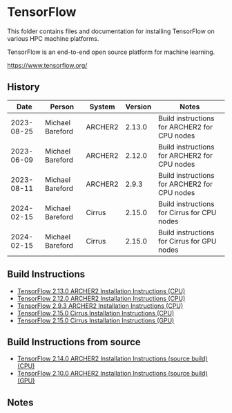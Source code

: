 TensorFlow
==========

This folder contains files and documentation for installing TensorFlow on various HPC machine platforms.

TensorFlow is an end-to-end open source platform for machine learning.

https://www.tensorflow.org/

History
-------

Date | Person | System | Version | Notes
---- | -------|--------|---------|------
2023-08-25 | Michael Bareford | ARCHER2 | 2.13.0 | Build instructions for ARCHER2 for CPU nodes
2023-06-09 | Michael Bareford | ARCHER2 | 2.12.0 | Build instructions for ARCHER2 for CPU nodes
2023-08-11 | Michael Bareford | ARCHER2 | 2.9.3 | Build instructions for ARCHER2 for CPU nodes
2024-02-15 | Michael Bareford | Cirrus | 2.15.0 | Build instructions for Cirrus for CPU nodes
2024-02-15 | Michael Bareford | Cirrus | 2.15.0 | Build instructions for Cirrus for GPU nodes

Build Instructions
------------------

* [TensorFlow 2.13.0 ARCHER2 Installation Instructions (CPU)](build_tensorflow_2.13.0_archer2_cpu.md)
* [TensorFlow 2.12.0 ARCHER2 Installation Instructions (CPU)](build_tensorflow_2.12.0_archer2_cpu.md)
* [TensorFlow 2.9.3 ARCHER2 Installation Instructions (CPU)](build_tensorflow_2.9.3_archer2_cpu.md)
* [TensorFlow 2.15.0 Cirrus Installation Instructions (CPU)](build_tensorflow_2.15.0_cirrus_cpu.md)
* [TensorFlow 2.15.0 Cirrus Installation Instructions (GPU)](build_tensorflow_2.15.0_cirrus_gpu.md)

Build Instructions from source
------------------------------

* [TensorFlow 2.14.0 ARCHER2 Installation Instructions (source build) (CPU)](build_tensorflow_2.14.0_from_source_archer2_cpu.md)
* [TensorFlow 2.10.0 ARCHER2 Installation Instructions (source build) (GPU)](build_tensorflow_2.10.0_from_source_archer2_gpu.md)

Notes
-----
